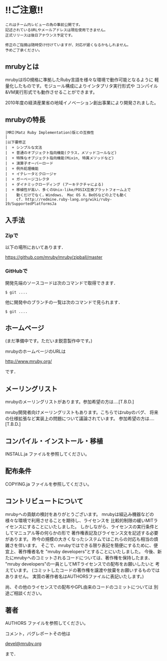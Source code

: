 # !!ご注意!!
    これはチーム内レビューの為の事前公開です。
    記述されているURLやメールアドレスは現在使用できません。
    正式リリースは後日アナウンス予定です。
    
    修正のご指摘は随時受け付けていますが、対応が遅くなるかもしれません。
    予めご了承ください。

## mrubyとは

mrubyはISO規格に準拠したRuby言語を様々な環境で動作可能となるように
軽量化したものです。モジュール構成によりインタプリタ実行形式や
コンパイル&VM実行形式でも動作させることができます。

2010年度の経済産業省の地域イノベーション創出事業により開発されました。


## mrubyの特長

    |MRI(Matz Ruby Implementation)版との互換性
    |
    |以下要修正
    |  + シンプルな文法
    |  + 普通のオブジェクト指向機能(クラス，メソッドコールなど)
    |  + 特殊なオブジェクト指向機能(Mixin, 特異メソッドなど)
    |  + 演算子オーバーロード
    |  + 例外処理機能
    |  + イテレータとクロージャ
    |  + ガーベージコレクタ
    |  + ダイナミックローディング (アーキテクチャによる)
    |  + 移植性が高い．多くのUnix-like/POSIX互換プラットフォーム上で
    |    動くだけでなく，Windows， Mac OS X，BeOSなどの上でも動く
    |    cf. http://redmine.ruby-lang.org/wiki/ruby-19/SupportedPlatformsJa


## 入手法

### Zipで

以下の場所においてあります．

  https://github.com/mruby/mruby/zipball/master

### GitHubで

開発先端のソースコードは次のコマンドで取得できます．

    $ git ....

他に開発中のブランチの一覧は次のコマンドで見られます．

    $ git ....


## ホームページ

(まだ準備中です。ただいま鋭意製作中です。)

mrubyのホームページのURLは

  http://www.mruby.org/

です．


## メーリングリスト

mrubyのメーリングリストがあります。参加希望の方は....[T.B.D.]


mruby開発者向けメーリングリストもあります。こちらではrubyのバグ、
将来の仕様拡張など実装上の問題について議論されています。
参加希望の方は....[T.B.D.]


## コンパイル・インストール・移植

INSTALL.ja ファイルを参照してください。


## 配布条件

COPYING.ja ファイルを参照してください。


## コントリビュートについて

mrubyへの貢献の検討をありがとうございます。
mrubyは組込み機器などの様々な環境で利用させることを期待し、ライセンスを
比較的制限の緩いMITライセンスにすることにいたしました。
しかしながら、ライセンスの実行条件としてマニュアル等の何らかの形で
著作権表記及びライセンス文を記述する必要があります。
昨今の規模の大きくなったシステムではこれらの対応も相当の煩雑さを伴います。
そこで、mrubyではできる限り表記を簡便にするために、便宜上、著作権者名を
"mruby developers"とすることにいたしました。
今後、新たにmrubyへのコミットされるコードについては、著作権を保持したまま、
"mruby developers"の一員としてMITライセンスでの配布をお願いしたいと
考えています。
(コミットしたコードの著作権を譲渡や放棄をお願いするものではありません。
 実質の著作者名はAUTHORSファイルに表記いたします。)

尚、その他のライセンスでの配布やGPL由来のコードのコミットについては
別途ご相談ください。


## 著者

AUTHORS ファイルを参照してください。


コメント，バグレポートその他は

  devel@mruby.org

まで．

